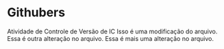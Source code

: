 # Githubers
Atividade de Controle de Versão de IC
Isso é uma modificação do arquivo.
Essa é outra alteração no arquivo.
Essa é mais uma alteração no arquivo.
